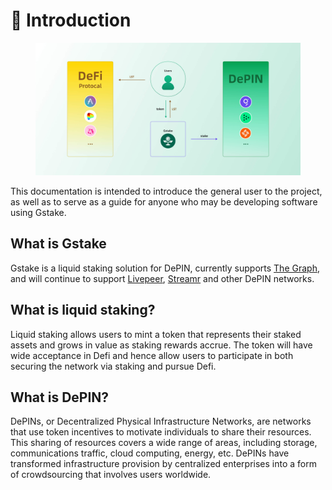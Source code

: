 # 📔 Introduction

<figure><img src=".gitbook/assets/Defi_to_DePIN 2.jpg" alt=""><figcaption></figcaption></figure>

This documentation is intended to introduce the general user to the project, as well as to serve as a guide for anyone who may be developing software using Gstake.

## What is Gstake

Gstake is a liquid staking solution for DePIN, currently supports [The Graph](https://thegraph.com/), and will continue to support [Livepeer](https://livepeer.org/), [Streamr](https://streamr.network/) and other DePIN networks.

## What is liquid staking? <a href="#what-is-liquid-staking" id="what-is-liquid-staking"></a>

Liquid staking allows users to mint a token that represents their staked assets and grows in value as staking rewards accrue. The token will have wide acceptance in Defi and hence allow users to participate in both securing the network via staking and pursue Defi.

## What is DePIN?

DePINs, or Decentralized Physical Infrastructure Networks, are networks that use token incentives to motivate individuals to share their resources. This sharing of resources covers a wide range of areas, including storage, communications traffic, cloud computing, energy, etc. DePINs have transformed infrastructure provision by centralized enterprises into a form of crowdsourcing that involves users worldwide.

